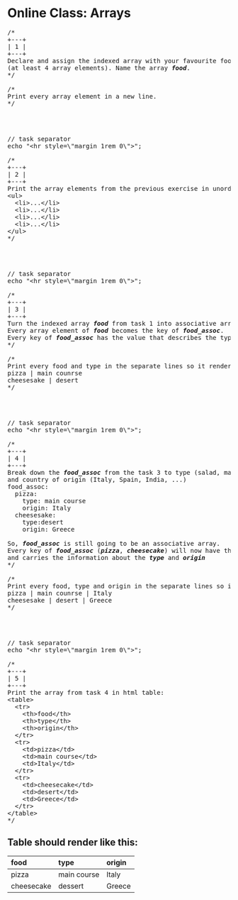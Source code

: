 # Online Class: Arrays

<pre>
/*
+---+
| 1 |
+---+
Declare and assign the indexed array with your favourite food 
(at least 4 array elements). Name the array <em><strong>food</strong></em>.
*/

/*
Print every array element in a new line.
*/




// task separator
echo "&lt;hr style=\"margin 1rem 0\"&gt;";

/*
+---+
| 2 |
+---+
Print the array elements from the previous exercise in unordered list.
&lt;ul&gt;
  &lt;li&gt;...&lt;/li&gt;
  &lt;li&gt;...&lt;/li&gt;
  &lt;li&gt;...&lt;/li&gt;
  &lt;li&gt;...&lt;/li&gt;
&lt;/ul&gt;
*/




// task separator
echo "&lt;hr style=\"margin 1rem 0\"&gt;";

/*
+---+
| 3 |
+---+
Turn the indexed array <em><strong>food</strong></em> from task 1 into associative array named <em><strong>food_assoc</strong></em>. 
Every array element of <em><strong>food</strong></em> becomes the key of <em><strong>food_assoc</strong></em>.
Every key of <em><strong>food_assoc</strong></em> has the value that describes the type of food (salad, main course or dessert).
*/

/*
Print every food and type in the separate lines so it renders like this:
pizza | main counrse 
cheesesake | desert 
*/




// task separator
echo "&lt;hr style=\"margin 1rem 0\"&gt;";

/*
+---+
| 4 |
+---+
Break down the <em><strong>food_assoc</strong></em> from the task 3 to type (salad, main course, dessert, ...) 
and country of origin (Italy, Spain, India, ...)
food_assoc:
  pizza:
    type: main course
    origin: Italy
  cheesesake: 
    type:desert
    origin: Greece
  
So, <em><strong>food_assoc</strong></em> is still going to be an associative array. 
Every key of <em><strong>food_assoc</strong></em> (<em><strong>pizza</strong></em>, <em><strong>cheesecake</strong></em>) will now have the value that is associative array itself 
and carries the information about the <em><strong>type</strong></em> and <em><strong>origin</strong></em>
*/

/*
Print every food, type and origin in the separate lines so it renders like this:
pizza | main counrse | Italy
cheesesake | desert | Greece
*/




// task separator
echo "&lt;hr style=\"margin 1rem 0\"&gt;";

/*
+---+
| 5 |
+---+
Print the array from task 4 in html table:
&lt;table&gt;
  &lt;tr>
    &lt;th&gt;food&lt;/th&gt;
    &lt;th&gt;type&lt;/th&gt;
    &lt;th&gt;origin&lt;/th&gt;
  &lt;/tr&gt;
  &lt;tr&gt;
    &lt;td&gt;pizza&lt;/td&gt;
    &lt;td&gt;main course&lt;/td&gt;
    &lt;td&gt;Italy&lt;/td&gt;
  &lt;/tr&gt;
  &lt;tr&gt;
    &lt;td&gt;cheesecake&lt;/td&gt;
    &lt;td&gt;desert&lt;/td&gt;
    &lt;td&gt;Greece&lt;/td&gt;
  &lt;/tr&gt;
&lt;/table&gt;
*/
</pre>

## Table should render like this:
| food        | type           | origin  |
|:------------|:---------------|:--------|
| pizza       | main course    | Italy   |
| cheesecake  | dessert        | Greece  |
